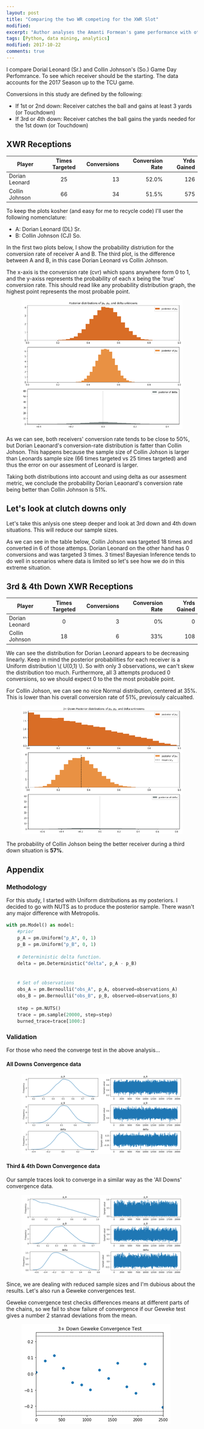 ```yaml
---
layout: post
title: "Comparing the two WR competing for the XWR Slot"
modified:
excerpt: "Author analyses the Amanti Formean's game performance with other WR in the team"
tags: [Python, data mining, analytics]
modified: 2017-10-22
comments: true
---
```


I compare Dorial Leonard (Sr.) and Collin Johnson's (So.) Game Day Perfomrance. To see which receiver should be the starting. The data accounts for the 2017 Season up to the TCU game.

Conversions in this study are defined by the following:

* If 1st or 2nd down: Receiver catches the ball and gains at least 3 yards (or Touchdown)
* If 3rd or 4th down: Receiver catches the ball gains the yards needed for the 1st down (or Touchdown)
  
## XWR Receptions

| Player        | Times Targeted       | Conversions | Conversion Rate | Yrds Gained |
| ------------- |:-------------:| -----:| -----:| -----:|
| Dorian Leonard      | 25 | 13 | 52.0% | 126 |
| Collin Johnson      | 66 |   34 | 51.5% | 575 |

To keep the plots kosher (and easy for me to recycle code) I'll user the following nomenclature:

  * A: Dorian Leonard (DL) Sr.
  * B: Collin Johnson (CJ) So.
  
In the first two plots below, I show the probability distriution for the conversion rate of receiver A and B. The third plot, is the difference between A and B, in this case Dorian Leonard vs Collin Johnson. 

The x-axis is the conversion rate (cvr) which spans anywhere form 0 to 1, and the y-axiss represents the probability of each x being the 'true' conversion rate. This should read like any probability distribution graph, the highest point represents the most probable point.

<figure>
     <img src="/images/XWR_17/cvr_posteriors.png">
    <figcaption></figcaption>
</figure>

As we can see, both receivers' conversion rate tends to be close to 50%, but Dorian Leaonard's conversion-rate distribution is fatter than Collin Johson. This happens because the sample size of Collin Johson is larger than Leonards sample size (66 times targeted vs 25 times targeted) and thus the error on our assesment of Leonard is larger. 


Taking both distributions into account and using delta as our assesment metric, we conclude the probability Dorian Leaonard's conversion rate being better than Collin Johnson is 51%.


## Let's look at clutch downs only
Let's take this anlysis one steep deeper and look at 3rd down and 4th down situations. This will reduce our sample sizes.

As we can see in the table below, Collin Johson was targeted 18 times and converted in 6 of those attemps. Dorian Leonard on the other hand has 0 conversions and was targeted 3 times. 3 times! Bayesian Inference tends to do well in scenarios where data is limited so let's see how we do in this extreme situation.

## 3rd & 4th Down XWR Receptions

| Player        | Times Targeted       | Conversions | Conversion Rate | Yrds Gained |
| ------------- |:-------------:| -----:| -----:| -----:|
| Dorian Leonard      | 0 | 3 | 0% | 0 |
| Collin Johnson      | 18 |   6 | 33% | 108 |

We can see the distribution for Dorian Leonard appears to be decreasing linearly. Keep in mind the posterior probabilities for each receiver is a Uniform distribution \\( U(0,1) \\). So with only 3 observations, we can't skew the distribution too much. Furthermore, all 3 attempts produced 0 conversions, so we should expect 0 to the the most probable point.

For Collin Johson, we can see no nice Normal distribution, centered at 35%. This is lower than his overall conversion rate of 51%, previosuly calcualted.

<figure>
     <img src="/images/XWR_17/3rd_cvr_posteriors.png">
    <figcaption></figcaption>
</figure>

The probability of Collin Johson being the better receiver during a third down situation is **57%**.  


## Appendix


### Methodology

For this study, I started with Uniform distributions as my posteriors.  I decided to go with NUTS as to produce the posterior sample. There wasn't any major difference with Metropolis. 


``` python
with pm.Model() as model:
    #prior
    p_A = pm.Uniform("p_A", 0, 1)
    p_B = pm.Uniform("p_B", 0, 1)
    
    # Deterministic delta function.
    delta = pm.Deterministic("delta", p_A - p_B)

    
    # Set of observations
    obs_A = pm.Bernoulli("obs_A", p_A, observed=observations_A)
    obs_B = pm.Bernoulli("obs_B", p_B, observed=observations_B)

    step = pm.NUTS()
    trace = pm.sample(20000, step=step)
    burned_trace=trace[1000:]
```

### Validation
For those who need the converge test in the above analysis...

#### All Downs Convergence data

<figure>
     <img src="/images/XWR_17/CVR_converge_proof.png">
    <figcaption></figcaption>
</figure>


#### Third & 4th Down Convergence data

Our sample traces look to converge in a similar way as the 'All Downs' convergence data. 

<figure>
     <img src="/images/XWR_17/3rd_CVR_converge_proof.png">
    <figcaption></figcaption>
</figure>

Since, we are dealing with reduced sample sizes and I'm dubious about the results.  Let's also run a Geweke convergences test.

Geweke convergence test checks differences means at different parts of the chains, so we fail to show failure of convergence if our Geweke test gives a number 2 stanrad deviations from the mean.

<figure>
     <img src="/images/XWR_17/3rd_down_Geweke_convergence.png">
    <figcaption></figcaption>
</figure>
 
